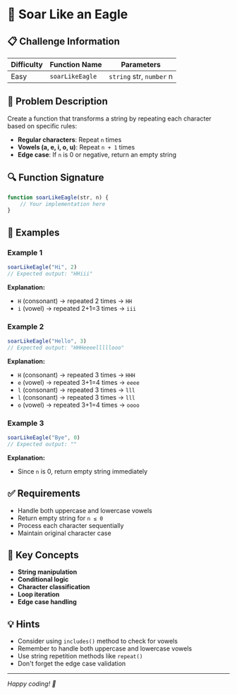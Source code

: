# 🦅 Soar Like an Eagle

## 📋 Challenge Information

| **Difficulty** | **Function Name** | **Parameters** |
|----------------|-------------------|----------------|
| Easy | `soarLikeEagle` | `string` str, `number` n |

## 🎯 Problem Description

Create a function that transforms a string by repeating each character based on specific rules:

- **Regular characters**: Repeat `n` times
- **Vowels (a, e, i, o, u)**: Repeat `n + 1` times
- **Edge case**: If `n` is 0 or negative, return an empty string

## 🔍 Function Signature

```javascript
function soarLikeEagle(str, n) {
    // Your implementation here
}
```

## 📝 Examples

### Example 1
```javascript
soarLikeEagle("Hi", 2)
// Expected output: "HHiii"
```
**Explanation:**
- `H` (consonant) → repeated 2 times → `HH`
- `i` (vowel) → repeated 2+1=3 times → `iii`

### Example 2
```javascript
soarLikeEagle("Hello", 3)
// Expected output: "HHHeeeelllllooo"
```
**Explanation:**
- `H` (consonant) → repeated 3 times → `HHH`
- `e` (vowel) → repeated 3+1=4 times → `eeee`
- `l` (consonant) → repeated 3 times → `lll`
- `l` (consonant) → repeated 3 times → `lll`
- `o` (vowel) → repeated 3+1=4 times → `oooo`

### Example 3
```javascript
soarLikeEagle("Bye", 0)
// Expected output: ""
```
**Explanation:**
- Since `n` is 0, return empty string immediately

## ✅ Requirements

- Handle both uppercase and lowercase vowels
- Return empty string for `n ≤ 0`
- Process each character sequentially
- Maintain original character case

## 🧠 Key Concepts

- **String manipulation**
- **Conditional logic**
- **Character classification**
- **Loop iteration**
- **Edge case handling**

## 💡 Hints

- Consider using `includes()` method to check for vowels
- Remember to handle both uppercase and lowercase vowels
- Use string repetition methods like `repeat()`
- Don't forget the edge case validation

---

*Happy coding! 🚀*
